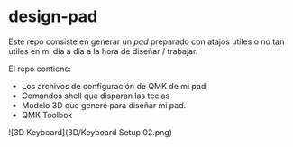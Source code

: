 # design-pad

Este repo consiste en generar un _pad_ preparado con atajos utiles o no tan utiles en mi día a día a la hora de diseñar / trabajar.

El repo contiene:
* Los archivos de configuración de QMK de mi pad
* Comandos shell que disparan las teclas
* Modelo 3D que generé para diseñar mi pad.
* QMK Toolbox

![3D Keyboard](3D/Keyboard Setup 02.png)
